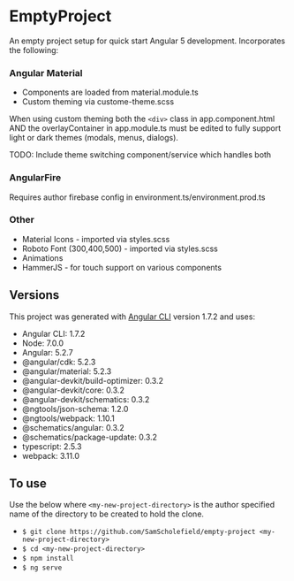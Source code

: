 # EmptyProject

An empty project setup for quick start Angular 5 development. Incorporates the following:

### Angular Material
* Components are loaded from material.module.ts
* Custom theming via custome-theme.scss

When using custom theming both the `<div>` class in app.component.html AND the overlayContainer in app.module.ts must be edited to fully support light or dark themes (modals, menus, dialogs). 

TODO: Include theme switching component/service which handles both

### AngularFire
Requires author firebase config in environment.ts/environment.prod.ts

### Other
* Material Icons - imported via styles.scss
* Roboto Font (300,400,500) - imported via styles.scss
* Animations
* HammerJS -  for touch support on various components

## Versions

This project was generated with [Angular CLI](https://github.com/angular/angular-cli) version 1.7.2 and uses:

* Angular CLI: 1.7.2
* Node: 7.0.0
* Angular: 5.2.7
* @angular/cdk: 5.2.3
* @angular/material: 5.2.3
* @angular-devkit/build-optimizer: 0.3.2
* @angular-devkit/core: 0.3.2
* @angular-devkit/schematics: 0.3.2
* @ngtools/json-schema: 1.2.0
* @ngtools/webpack: 1.10.1
* @schematics/angular: 0.3.2
* @schematics/package-update: 0.3.2
* typescript: 2.5.3
* webpack: 3.11.0

## To use

Use the below where `<my-new-project-directory>` is the author specified name of the directory to be created to hold the clone.

* `$ git clone https://github.com/SamScholefield/empty-project <my-new-project-directory>` 
* `$ cd <my-new-project-directory>`
* `$ npm install`
* `$ ng serve`


